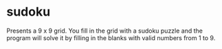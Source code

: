 # sudoku

Presents a 9 x 9 grid.  You fill in the grid with a sudoku puzzle and the program will solve it by filling in the blanks with valid numbers from 1 to 9.  

